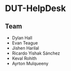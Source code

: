 # DUT-HelpDesk

## Team
- Dylan Hall
- Evan Teague
- Jishen Harilal
- Ricardo Yishak Sánchez
- Keval Rohith
- Ayrton Mulqueeny
